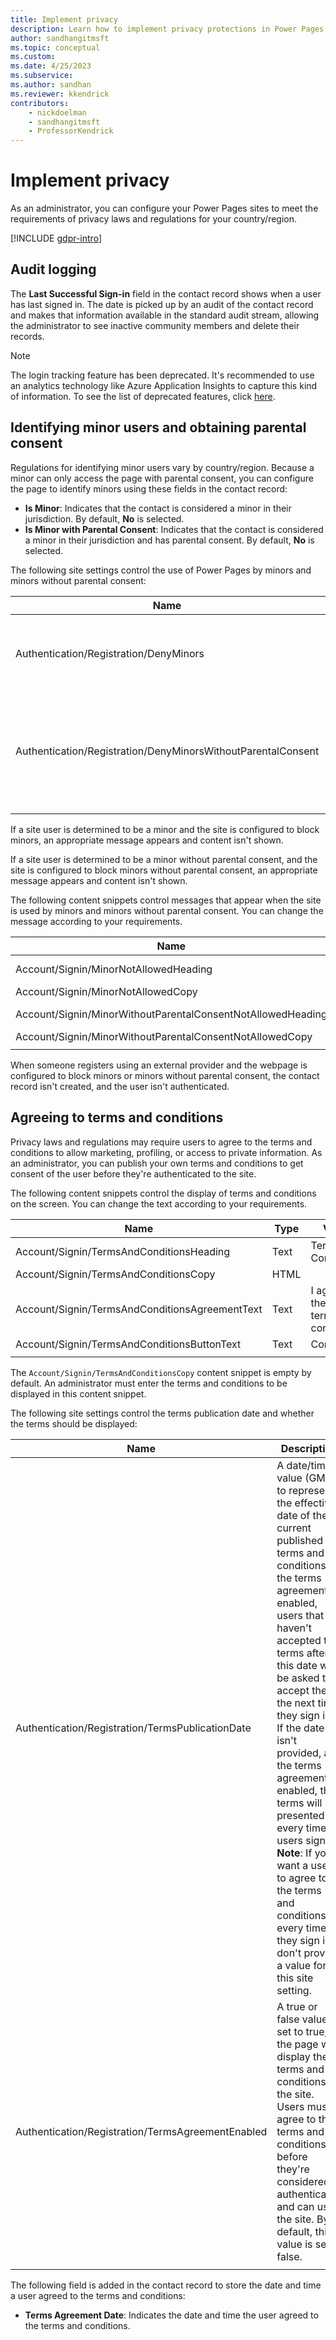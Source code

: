 ```yaml
---
title: Implement privacy
description: Learn how to implement privacy protections in Power Pages. Identify minor users, get parental consent, and have site users agree to terms and conditions.
author: sandhangitmsft
ms.topic: conceptual
ms.custom: 
ms.date: 4/25/2023
ms.subservice: 
ms.author: sandhan
ms.reviewer: kkendrick
contributors:
    - nickdoelman
    - sandhangitmsft
    - ProfessorKendrick
---
```


# Implement privacy

As an administrator, you can configure your Power Pages sites to meet the requirements of privacy laws and regulations for your country/region.

[!INCLUDE [gdpr-intro](~/../shared-content/shared/privacy-includes/gdpr-intro.md)]

## Audit logging

The **Last Successful Sign-in** field in the contact record shows when a user has last signed in. The date is picked up by an audit of the contact record and makes that information available in the standard audit stream, allowing the administrator to see inactive community members and delete their records.

> [!NOTE]
> The login tracking feature has been deprecated. It's recommended to use an analytics technology like Azure Application Insights to capture this kind of information. To see the list of deprecated features, click [here](https://blogs.msdn.microsoft.com/crm/2018/03/20/portal-capabilities-for-dynamics-365-deprecated-features/).

## Identifying minor users and obtaining parental consent

Regulations for identifying minor users vary by country/region. Because a minor can only access the page with parental consent, you can configure the page to identify minors using these fields in the contact record:
- **Is Minor**: Indicates that the contact is considered a minor in their jurisdiction. By default, **No** is selected.
- **Is Minor with Parental Consent**: Indicates that the contact is considered a minor in their jurisdiction and has parental consent. By default, **No** is selected.

The following site settings control the use of Power Pages by minors and minors without parental consent:

| Name  | Description   |
|-----------------------|------------------------------------------|
| Authentication/Registration/DenyMinors  | Denies use of the site by minors. By default, this value is set to false.                          |
| Authentication/Registration/DenyMinorsWithoutParentalConsent | Denies use of the site by minors without parental consent. By default, this is set to false. |
|||

If a site user is determined to be a minor and the site is configured to block minors, an appropriate message appears and content isn't shown.

If a site user is determined to be a minor without parental consent, and the site is configured to block minors without parental consent, an appropriate message appears and content isn't shown.

The following content snippets control messages that appear when the site is used by minors and minors without parental consent. You can change the message according to your requirements.

| Name                                                        | Type | Value                                                                    |
|-------------------------------------------------------------|------|--------------------------------------------------------------------------|
| Account/Signin/MinorNotAllowedHeading                       | Text | Age Requirements                                                         |
| Account/Signin/MinorNotAllowedCopy                          | HTML |  |
| Account/Signin/MinorWithoutParentalConsentNotAllowedHeading | Text | Parental Consent                                                         |
| Account/Signin/MinorWithoutParentalConsentNotAllowedCopy    | HTML |           |
|||

When someone registers using an external provider and the webpage is configured to block minors or minors without parental consent, the contact record isn't created, and the user isn't authenticated.

## Agreeing to terms and conditions

Privacy laws and regulations may require users to agree to the terms and conditions to allow marketing, profiling, or access to private information. As an administrator, you can publish your own terms and conditions to get consent of the user before they're authenticated to the site.

The following content snippets control the display of terms and conditions on the screen. You can change the text according to your requirements.

| Name                                           | Type | Value                                 |
|------------------------------------------------|------|---------------------------------------|
| Account/Signin/TermsAndConditionsHeading       | Text | Terms and Conditions                  |
| Account/Signin/TermsAndConditionsCopy          | HTML |                                       |
| Account/Signin/TermsAndConditionsAgreementText | Text | I agree to these terms and conditions. |
| Account/Signin/TermsAndConditionsButtonText    | Text | Continue                              |
|||

The `Account/Signin/TermsAndConditionsCopy` content snippet is empty by default. An administrator must enter the terms and conditions to be displayed in this content snippet.

The following site settings control the terms publication date and whether the terms should be displayed:

| Name  | Description |
|------------|---------------|
| Authentication/Registration/TermsPublicationDate  | A date/time value (GMT) to represent the effective date of the current published terms and conditions. If the terms agreement is enabled, users that haven't accepted the terms after this date will be asked to accept them the next time they sign in. If the date isn't provided, and the terms agreement is enabled, the terms will be presented every time users sign in. <br /> **Note**: If you want a user to agree to the terms and conditions every time they sign in, don't provide a value for this site setting.|
| Authentication/Registration/TermsAgreementEnabled | A true or false value. If set to true, the page will display the terms and conditions of the site. Users must agree to the terms and conditions before they're considered authenticated and can use the site. By default, this value is set to false.        |
|||

The following field is added in the contact record to store the date and time a user agreed to the terms and conditions:
- **Terms Agreement Date**: Indicates the date and time the user agreed to the terms and conditions.
